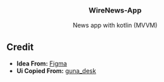 <h3 align="center">WireNews-App</h3>
<p align="center">News app with kotlin (MVVM)</p>

## Credit
- <b>Idea From:</b> <a href="https://www.figma.com" target="_blank">Figma</a>
- <b>Ui Copied From:</b> <a href="https://www.figma.com/community/file/1141085800117858374" target="_blank">guna_desk</a>
